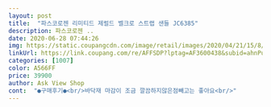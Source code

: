 ```yaml
---
layout: post 
title:  "파스코로젠 리미티드 제럴드 벨크로 스트랩 샌들 JC6385" 
description: 파스코로젠 ..
date: 2020-06-28 07:44:26 
img: https://static.coupangcdn.com/image/retail/images/2020/04/21/15/8/48a12420-c938-4227-a575-95a47d4c48f8.jpg 
linkUrl: https://link.coupang.com/re/AFFSDP?lptag=AF3600438&subid=ahnPublicAsk&pageKey=1495135676&itemId=2567677396&vendorItemId=70560088301&traceid=V0-113-a40b5e3b9c1b0f9b 
categories: [1007] 
color: A566FF 
price: 39900 
author: Ask View Shop 
cont:  "●구매후기●<br/>바닥재 마감이 조금 깔끔하지않은점빼고는 좋아요<br/>" 
---
```

